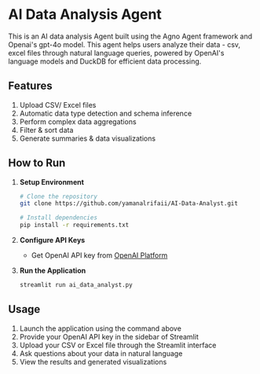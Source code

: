 # AI Data Analysis Agent

This is an AI data analysis Agent built using the Agno Agent framework and Openai's gpt-4o model. This agent helps users analyze their data - csv, excel files through natural language queries, powered by OpenAI's language models and DuckDB for efficient data processing. 

## Features
1. Upload CSV/ Excel files
2. Automatic data type detection and schema inference
3. Perform complex data aggregations
4. Filter & sort data
5. Generate summaries & data visualizations


## How to Run

1. **Setup Environment**
   ```bash
   # Clone the repository
   git clone https://github.com/yamanalrifaii/AI-Data-Analyst.git
   
   # Install dependencies
   pip install -r requirements.txt
   ```

2. **Configure API Keys**
   - Get OpenAI API key from [OpenAI Platform](https://platform.openai.com)

3. **Run the Application**
   ```bash
   streamlit run ai_data_analyst.py
   ```

## Usage

1. Launch the application using the command above
2. Provide your OpenAI API key in the sidebar of Streamlit
3. Upload your CSV or Excel file through the Streamlit interface
4. Ask questions about your data in natural language
5. View the results and generated visualizations
